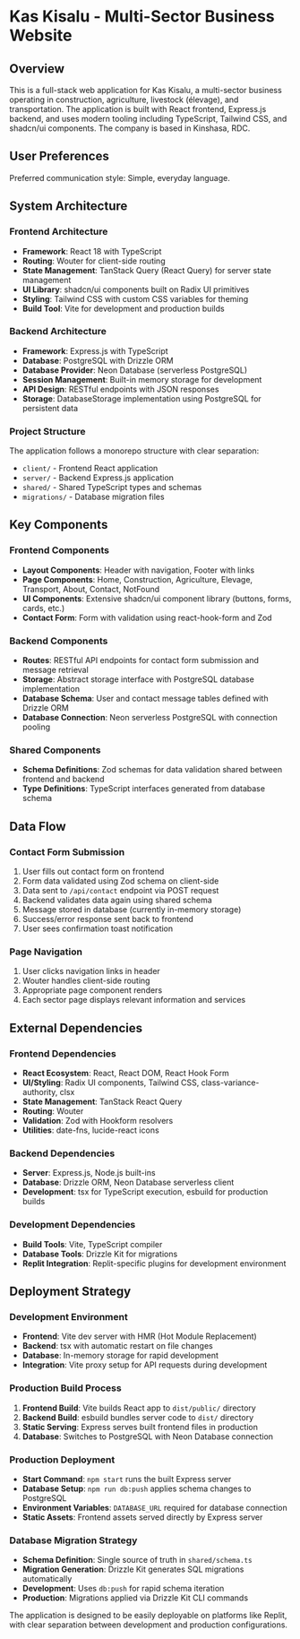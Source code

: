 # Kas Kisalu - Multi-Sector Business Website

## Overview

This is a full-stack web application for Kas Kisalu, a multi-sector business operating in construction, agriculture, livestock (élevage), and transportation. The application is built with React frontend, Express.js backend, and uses modern tooling including TypeScript, Tailwind CSS, and shadcn/ui components. The company is based in Kinshasa, RDC.

## User Preferences

Preferred communication style: Simple, everyday language.

## System Architecture

### Frontend Architecture
- **Framework**: React 18 with TypeScript
- **Routing**: Wouter for client-side routing
- **State Management**: TanStack Query (React Query) for server state management
- **UI Library**: shadcn/ui components built on Radix UI primitives
- **Styling**: Tailwind CSS with custom CSS variables for theming
- **Build Tool**: Vite for development and production builds

### Backend Architecture
- **Framework**: Express.js with TypeScript
- **Database**: PostgreSQL with Drizzle ORM
- **Database Provider**: Neon Database (serverless PostgreSQL)
- **Session Management**: Built-in memory storage for development
- **API Design**: RESTful endpoints with JSON responses
- **Storage**: DatabaseStorage implementation using PostgreSQL for persistent data

### Project Structure
The application follows a monorepo structure with clear separation:
- `client/` - Frontend React application
- `server/` - Backend Express.js application  
- `shared/` - Shared TypeScript types and schemas
- `migrations/` - Database migration files

## Key Components

### Frontend Components
- **Layout Components**: Header with navigation, Footer with links
- **Page Components**: Home, Construction, Agriculture, Elevage, Transport, About, Contact, NotFound
- **UI Components**: Extensive shadcn/ui component library (buttons, forms, cards, etc.)
- **Contact Form**: Form with validation using react-hook-form and Zod

### Backend Components
- **Routes**: RESTful API endpoints for contact form submission and message retrieval
- **Storage**: Abstract storage interface with PostgreSQL database implementation
- **Database Schema**: User and contact message tables defined with Drizzle ORM
- **Database Connection**: Neon serverless PostgreSQL with connection pooling

### Shared Components
- **Schema Definitions**: Zod schemas for data validation shared between frontend and backend
- **Type Definitions**: TypeScript interfaces generated from database schema

## Data Flow

### Contact Form Submission
1. User fills out contact form on frontend
2. Form data validated using Zod schema on client-side
3. Data sent to `/api/contact` endpoint via POST request
4. Backend validates data again using shared schema
5. Message stored in database (currently in-memory storage)
6. Success/error response sent back to frontend
7. User sees confirmation toast notification

### Page Navigation
1. User clicks navigation links in header
2. Wouter handles client-side routing
3. Appropriate page component renders
4. Each sector page displays relevant information and services

## External Dependencies

### Frontend Dependencies
- **React Ecosystem**: React, React DOM, React Hook Form
- **UI/Styling**: Radix UI components, Tailwind CSS, class-variance-authority, clsx
- **State Management**: TanStack React Query
- **Routing**: Wouter
- **Validation**: Zod with Hookform resolvers
- **Utilities**: date-fns, lucide-react icons

### Backend Dependencies  
- **Server**: Express.js, Node.js built-ins
- **Database**: Drizzle ORM, Neon Database serverless client
- **Development**: tsx for TypeScript execution, esbuild for production builds

### Development Dependencies
- **Build Tools**: Vite, TypeScript compiler
- **Database Tools**: Drizzle Kit for migrations
- **Replit Integration**: Replit-specific plugins for development environment

## Deployment Strategy

### Development Environment
- **Frontend**: Vite dev server with HMR (Hot Module Replacement)
- **Backend**: tsx with automatic restart on file changes
- **Database**: In-memory storage for rapid development
- **Integration**: Vite proxy setup for API requests during development

### Production Build Process
1. **Frontend Build**: Vite builds React app to `dist/public/` directory
2. **Backend Build**: esbuild bundles server code to `dist/` directory  
3. **Static Serving**: Express serves built frontend files in production
4. **Database**: Switches to PostgreSQL with Neon Database connection

### Production Deployment
- **Start Command**: `npm start` runs the built Express server
- **Database Setup**: `npm run db:push` applies schema changes to PostgreSQL
- **Environment Variables**: `DATABASE_URL` required for database connection
- **Static Assets**: Frontend assets served directly by Express server

### Database Migration Strategy
- **Schema Definition**: Single source of truth in `shared/schema.ts`
- **Migration Generation**: Drizzle Kit generates SQL migrations automatically
- **Development**: Uses `db:push` for rapid schema iteration
- **Production**: Migrations applied via Drizzle Kit CLI commands

The application is designed to be easily deployable on platforms like Replit, with clear separation between development and production configurations.